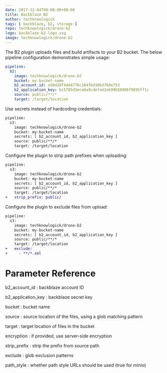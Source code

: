 ```yaml
---
date: 2017-12-04T00:00:00+00:00
title: Backblaze B2
author: techknowlogick
tags: [ backblaze, b2, storage ]
repo: techknowlogick/drone-b2
logo: backblaze-b2-logo.svg
image: techknowlogick/drone-b2
---
```


The B2 plugin uploads files and build artifacts to your B2 bucket. The below pipeline configuration demonstrates simple usage:

```yaml
pipeline:
  b2:
    image: techknowlogick/drone-b2
    bucket: my-bucket-name
    b2_account_id: a50d28f4dd477bc184fbd10b376de753
    b2_application_key: bc5785d3ece6a9cdefa42eb99b58986f9095ff1c
    source: public/**/*
    target: /target/location
```

Use secrets instead of hardcoding credentials:

```diff
pipeline:
  s3:
    image: techknowlogick/drone-b2
    bucket: my-bucket-name
    secrets: [ b2_account_id, b2_application_key ]
    source: public/**/*
    target: /target/location
```

Configure the plugin to strip path prefixes when uploading:

```diff
pipeline:
  s3:
    image: techknowlogick/drone-b2
    bucket: my-bucket-name
    secrets: [ b2_account_id, b2_application_key ]
    source: public/**/*
    target: /target/location
+   strip_prefix: public/
```

Configure the plugin to exclude files from upload:

```diff
pipeline:
  s3:
    image: techknowlogick/drone-b2
    bucket: my-bucket-name
    secrets: [ b2_account_id, b2_application_key ]
    source: public/**/*
    target: /target/location
+   exclude:
+     - **/*.xml
```

# Parameter Reference

b2_account_id
: backblaze account ID

b2_application_key
: backblaze secret key

bucket
: bucket name

source
: source location of the files, using a glob matching pattern

target
: target location of files in the bucket

encryption
: if provided, use server-side encryption

strip_prefix
: strip the prefix from source path

exclude
: glob exclusion patterns

path_style
: whether path style URLs should be used (true for minio)
